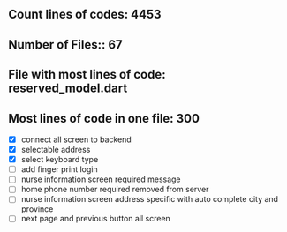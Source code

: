
## Count lines of codes: 4453
## Number of Files:: 67
## File with most lines of code: reserved_model.dart
## Most lines of code in one file: 300


- [x] connect all screen to backend
- [x] selectable address
- [x] select keyboard type
- [ ] add finger print login 
- [ ] nurse information screen required message
- [ ] home phone number required removed from server
- [ ] nurse information screen address specific with auto complete city and province
- [ ] next page and previous button all screen